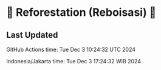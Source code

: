 
# 🌳 Reforestation (Reboisasi) 🌲

## Last Updated

GitHub Actions time: Tue Dec  3 10:24:32 UTC 2024

Indonesia/Jakarta time: Tue Dec  3 17:24:32 WIB 2024
